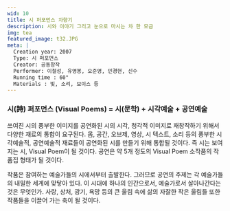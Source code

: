 ```yaml
---
wid: 10
title: 시 퍼포먼스 차향기
description: 시와 이야기 그리고 눈으로 마시는 차 한 모금
img: tea
featured_image: t32.JPG
meta: |
  Creation year: 2007
  Type: 시 퍼포먼스
  Creator: 공동창작
  Performer: 이철성, 유영봉, 오준영, 민경현, 신수
  Running time : 60"
  Materials : 빛, 소리, 보이스 등
---
```


### 시(詩) 퍼포먼스 (Visual Poems) = 시(문학) + 시각예술 + 공연예술

쓰여진 시의 풍부한 이미지를 공연화된 시의 시각, 청각적 이미지로 재창작하기 위해서 다양한 재료의 통합이 요구된다. 몸, 공간, 오브제, 영상, 시 텍스트, 소리 등의 풍부한 시각예술적, 공연예술적 재료들이 공연화된 시를 만들기 위해 통합될 것이다. 즉 시는 보여지는 시, Visual Poem이 될 것이다. 공연은 약 5개 정도의 Visual Poem 소작품의 작품집 형태가 될 것이다.

작품은 참여하는 예술가들의 시에서부터 출발한다. 그러므로 공연의 주제는 각 예술가들의 내밀한 세계에 맞닿아 있다. 이 시대에 하나의 인간으로서, 예술가로서 살아나간다는 것은 무엇인가. 사랑, 상처, 광기, 욕망 등의 큰 울림 속에 삶의 자잘한 작은 울림들 또한 작품들을 이끌어 가는 축이 될 것이다.

